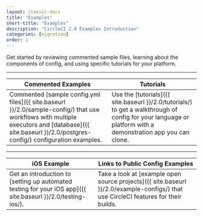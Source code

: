 ```yaml
---
layout: classic-docs
title: "Examples"
short-title: "Examples"
description: "CircleCI 2.0 Examples Introduction"
categories: [migration]
order: 1
---
```



Get started by reviewing commented sample files, learning about the components of config, and using specific tutorials for your platform.
<hr>


Commented Examples       | Tutorials
----------------------------|----------------------
Commented [sample config.yml files]({{ site.baseurl }}/2.0/sample-config/) that use workflows with multiple executors and [database]({{ site.baseurl }}/2.0/postgres-config/) configuration examples.  |   Use the [tutorials]({{ site.baseurl }}/2.0/tutorials/) to get a walkthrough of config for your language or platform with a demonstration app you can clone.

<hr>

iOS Example         | Links to Public Config Examples
------------------------|------------------
Get an introduction to [setting up automated testing for your iOS app]({{ site.baseurl }}/2.0/testing-ios/). &nbsp;&nbsp;&nbsp;&nbsp; |  Take a look at [example open source projects]({{ site.baseurl }}/2.0/example-configs/) that use CircleCI features for their builds.
